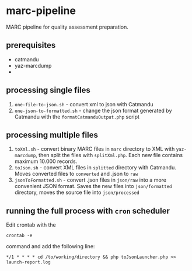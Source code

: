 # marc-pipeline
MARC pipeline for quality assessment preparation.

## prerequisites

* catmandu
* yaz-marcdump
*

## processing single files

1. `one-file-to-json.sh` - convert xml to json with Catmandu
1. `one-json-to-formatted.sh` - change the json format generated by Catmandu with the `formatCatmanduOutput.php` script 

## processing multiple files

1. `toXml.sh` - convert binary MARC files in `marc` directory to XML with `yaz-marcdump`, then split 
the files with `splitXml.php`. Each new file contains maximum 10.000 records.
1. `toJson.sh` - convert XML files in `splitted` directory with Catmandu. Moves converted files to `converted` and .json to `raw`
1. `jsonToFormatted.sh` - convert .json files in `json/raw` into a more convenient JSON format. Saves the new files into 
`json/formatted` directory, moves the source file into `json/processed`

## running the full process with `cron` scheduler

Edit crontab with the 

```
crontab -e
```

command and add the following line:

```
*/1 * * * * cd /to/working/directory && php toJsonLauncher.php >> launch-report.log
```
